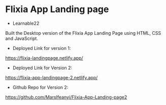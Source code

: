 # Flixia App Landing page

- Learnable22

Built the Desktop version of the Flixia App Landing Page using HTML, CSS and JavaScript.

- Deployed Link for version 1:

https://flixia-landingpage.netlify.app/

- Deployed Link for Version 2:

https://flixia-app-landingpage-2.netlify.app/

- Github Repo for Version 2:

https://github.com/MarsIfeanyi/Flixia-App-Landing-page2
